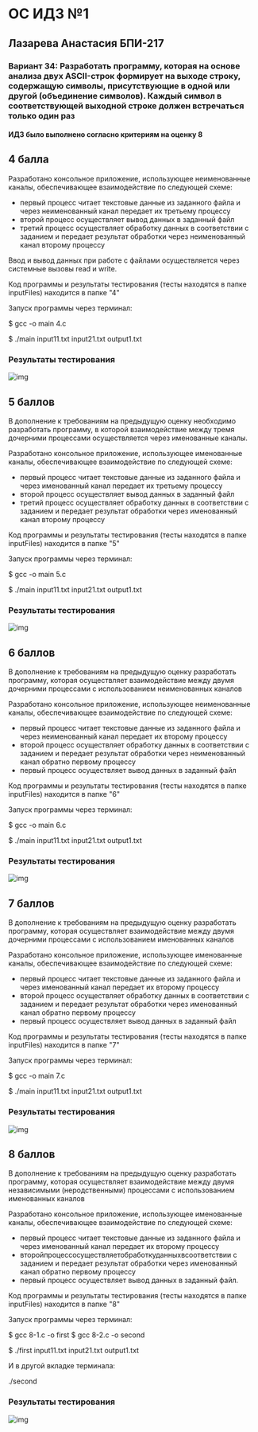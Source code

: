 # ОС ИДЗ №1
## Лазарева Анастасия БПИ-217
### Вариант 34: Разработать программу, которая на основе анализа двух ASCII-строк формирует на выходе строку, содержащую символы, присутствующие в одной или другой (объединение символов). Каждый символ в соответствующей выходной строке должен встречаться только один раз
#### ИДЗ было выполнено согласно критериям на оценку 8

## 4 балла

Разработано консольное приложение, использующее неименованные каналы, обеспечивающее взаимодействие по следующей схеме:
- первый процесс читает текстовые данные из заданного файла и через неименованный канал передает их третьему процессу
- второй процесс осуществляет вывод данных в заданный файл
- третий процесс осуществляет обработку данных в соответствии с заданием и передает результат обработки через неименованный канал второму процессу

Ввод и вывод данных при работе с файлами осуществляется через системные вызовы read и write.

Код программы и результаты тестирования (тесты находятся в папке inputFiles) находится в папке  "4"

Запуск программы через терминал:

$ gcc -o main 4.c

$ ./main input11.txt input21.txt output1.txt

### Результаты тестирования
![img](/img1.png)

## 5 баллов

В дополнение к требованиям на предыдущую оценку необходимо разработать программу, в которой взаимодействие между тремя дочерними процессами осуществляется через именованные каналы.

Разработано консольное приложение, использующее именованные каналы, обеспечивающее взаимодействие по следующей схеме:
- первый процесс читает текстовые данные из заданного файла и через именованный канал передает их третьему процессу
- второй процесс осуществляет вывод данных в заданный файл
- третий процесс осуществляет обработку данных в соответствии с заданием и передает результат обработки через именованный канал второму процессу

Код программы и результаты тестирования (тесты находятся в папке inputFiles) находится в папке  "5"

Запуск программы через терминал:

$ gcc -o main 5.c

$ ./main input11.txt input21.txt output1.txt

### Результаты тестирования
![img](/img1.png)

## 6 баллов

В дополнение к требованиям на предыдущую оценку разработать программу, которая осуществляет взаимодействие между двумя дочерними процессами с использованием неименованных каналов

Разработано консольное приложение, использующее неименованные каналы, обеспечивающее взаимодействие по следующей схеме:
- первый процесс читает текстовые данные из заданного файла и через неименованный канал передает их второму процессу
- второй процесс осуществляет обработку данных в соответствии с заданием и передает результат обработки через неименованный канал обратно первому процессу
- первый процесс осуществляет вывод данных в заданный файл

Код программы и результаты тестирования (тесты находятся в папке inputFiles) находится в папке  "6"

Запуск программы через терминал:

$ gcc -o main 6.c

$ ./main input11.txt input21.txt output1.txt

### Результаты тестирования
![img](/img1.png)

## 7 баллов

В дополнение к требованиям на предыдущую оценку разработать программу, которая осуществляет взаимодействие между двумя дочерними процессами с использованием именованных каналов

Разработано консольное приложение, использующее именованные каналы, обеспечивающее взаимодействие по следующей схеме:
- первый процесс читает текстовые данные из заданного файла и через именованный канал передает их второму процессу
- второй процесс осуществляет обработку данных в соответствии с заданием и передает результат обработки через именованный канал обратно первому процессу
- первый процесс осуществляет вывод данных в заданный файл

Код программы и результаты тестирования (тесты находятся в папке inputFiles) находится в папке  "7"

Запуск программы через терминал:

$ gcc -o main 7.c

$ ./main input11.txt input21.txt output1.txt

### Результаты тестирования
![img](/img1.png)

## 8 баллов

В дополнение к требованиям на предыдущую оценку разработать программу, которая осуществляет взаимодействие между двумя независимыми (неродственными) процессами с использованием именованных каналов

Разработано консольное приложение, использующее именованные каналы, обеспечивающее взаимодействие по следующей схеме:
- первый процесс читает текстовые данные из заданного файла и через именованный канал передает их второму процессу
- второйпроцессосуществляетобработкуданныхвсоответствии с заданием и передает результат обработки через именованный канал обратно первому процессу
- первый процесс осуществляет вывод данных в заданный файл.

Код программы и результаты тестирования (тесты находятся в папке inputFiles) находится в папке  "8"

Запуск программы через терминал:

$ gcc 8-1.c -o first
$ gcc 8-2.c -o second

$ ./first input11.txt input21.txt output1.txt

И в другой вкладке терминала:

./second

### Результаты тестирования
![img](/img1.png)
